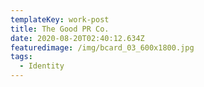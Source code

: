 ```yaml
---
templateKey: work-post
title: The Good PR Co.
date: 2020-08-20T02:40:12.634Z
featuredimage: /img/bcard_03_600x1800.jpg
tags:
  - Identity
---
```

